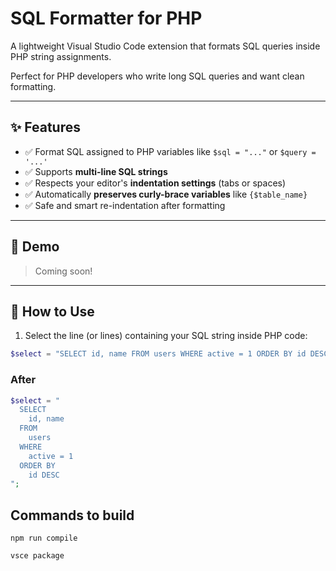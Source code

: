# SQL Formatter for PHP

A lightweight Visual Studio Code extension that formats SQL queries inside PHP string assignments.

Perfect for PHP developers who write long SQL queries and want clean formatting.

---

## ✨ Features

- ✅ Format SQL assigned to PHP variables like `$sql = "..."` or `$query = '...'`
- ✅ Supports **multi-line SQL strings**
- ✅ Respects your editor's **indentation settings** (tabs or spaces)
- ✅ Automatically **preserves curly-brace variables** like `{$table_name}`
- ✅ Safe and smart re-indentation after formatting

---

## 📸 Demo

> Coming soon! 

---

## 🚀 How to Use

1. Select the line (or lines) containing your SQL string inside PHP code:

```php
$select = "SELECT id, name FROM users WHERE active = 1 ORDER BY id DESC";
```

### After

```php
$select = "
  SELECT 
    id, name 
  FROM 
    users 
  WHERE 
    active = 1
  ORDER BY 
    id DESC
";
```

## Commands to build

```npm
npm run compile
```

```npm
vsce package
```
